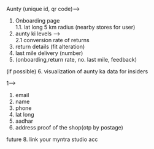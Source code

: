 Aunty (unique id, qr code)-->
1. Onboarding page<br/>
   1.1. lat long 5 km radius (nearby stores for user)
2. aunty ki levels --><br/>
   2.1 conversion rate of returns
3. return details (fit alteration)
4. last mile delivery (number)
5. (onboarding,return rate, no. last mile, feedback)

(if possible)
6. visualization of aunty ka data for insiders


1-->
1. email
2. name
3. phone
4. lat long
5. aadhar
6. address proof of the shop(otp by postage)

future
8. link your myntra studio acc